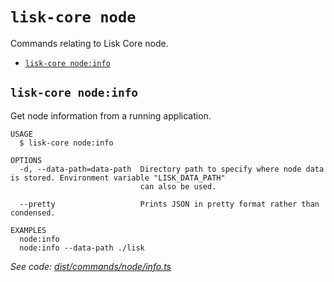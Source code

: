 # `lisk-core node`

Commands relating to Lisk Core node.

- [`lisk-core node:info`](#lisk-core-nodeinfo)

## `lisk-core node:info`

Get node information from a running application.

```
USAGE
  $ lisk-core node:info

OPTIONS
  -d, --data-path=data-path  Directory path to specify where node data is stored. Environment variable "LISK_DATA_PATH"
                             can also be used.

  --pretty                   Prints JSON in pretty format rather than condensed.

EXAMPLES
  node:info
  node:info --data-path ./lisk
```

_See code: [dist/commands/node/info.ts](https://github.com/LiskHQ/lisk-core/blob/v3.1.1/dist/commands/node/info.ts)_
